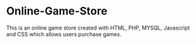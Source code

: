 # Online-Game-Store
This is an online game store created with HTML, PHP, MYSQL, Javascript and CSS which allows users purchase games.
